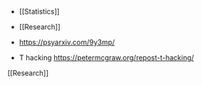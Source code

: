 - [[Statistics]]
- [[Research]]

- https://psyarxiv.com/9y3mp/

- T hacking https://petermcgraw.org/repost-t-hacking/

[[Research]]
